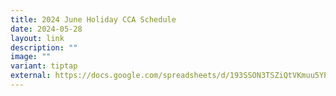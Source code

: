 ```yaml
---
title: 2024 June Holiday CCA Schedule
date: 2024-05-28
layout: link
description: ""
image: ""
variant: tiptap
external: https://docs.google.com/spreadsheets/d/193SSON3TSZiQtVKmuu5YPzb1oq9HF70m/edit#gid=966568570
---
```

